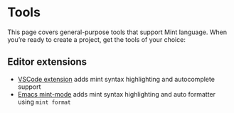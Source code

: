 # Tools

This page covers general-purpose tools that support Mint language. When you’re ready to create a project, get the tools of your choice:

## Editor extensions

* [VSCode extension](https://github.com/faustinoaq/vscode-mint-lang) adds mint syntax highlighting and autocomplete support
* [Emacs mint-mode](https://github.com/creatorrr/emacs-mint-mode) adds mint syntax highlighting and auto formatter using `mint format`

